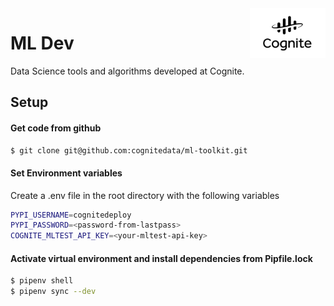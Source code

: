 <a href="https://cognite.com/">
    <img src="https://github.com/cognitedata/cognite-sdk-python/blob/master/cognite_logo.png" alt="Cognite logo" title="Cognite" align="right" height="80" />
</a>

ML Dev
===============

Data Science tools and algorithms developed at Cognite.

## Setup
#### Get code from github
```bash
$ git clone git@github.com:cognitedata/ml-toolkit.git
```
#### Set Environment variables
Create a .env file in the root directory with the following variables
```bash
PYPI_USERNAME=cognitedeploy
PYPI_PASSWORD=<password-from-lastpass>
COGNITE_MLTEST_API_KEY=<your-mltest-api-key>
```
#### Activate virtual environment and install dependencies from Pipfile.lock
```bash
$ pipenv shell
$ pipenv sync --dev
```